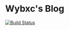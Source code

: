 # Wybxc's Blog

[![Build Status](https://github.com/Wybxc/wybxc.github.io/actions/workflows/astro.yml/badge.svg)](https://wybxc.github.io/)
